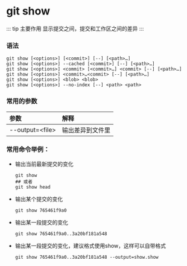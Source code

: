 # git show

::: tip 主要作用
显示提交之间，提交和工作区之间的差异
:::

### 语法

```git
git show [<options>] [<commit>] [--] [<path>…​]
git show [<options>] --cached [<commit>] [--] [<path>…​]
git show [<options>] <commit> [<commit>…​] <commit> [--] [<path>…​]
git show [<options>] <commit>…​<commit> [--] [<path>…​]
git show [<options>] <blob> <blob>
git show [<options>] --no-index [--] <path> <path>
```

### 常用的参数

| 参数                | 解释       |
|:----------------- |:-------- |
| --output=\<file\> | 输出差异到文件里 |

### 常用命令举例：

- 输出当前最新提交的变化
  
  ```git
  git show
  ## 或者
  git show head
  ```

- 输出某个提交的变化
  
  ```git
  git show 765461f9a0
  ```

- 输出某一段提交的变化
  
  ```git
  git show 765461f9a0..3a20bf181a548
  ```

- 输出某一段提交的变化，建议格式使用show，这样可以自带格式
  
  ```git
  git show 765461f9a0..3a20bf181a548 --output=show.show
  ```
